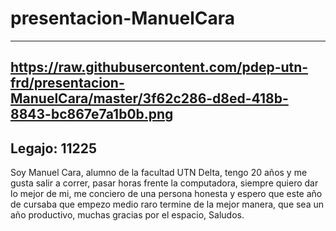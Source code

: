 # presentacion-ManuelCara
------------------------------------
https://raw.githubusercontent.com/pdep-utn-frd/presentacion-ManuelCara/master/3f62c286-d8ed-418b-8843-bc867e7a1b0b.png
------------------------------------
Legajo: 11225
------------------------------------
Soy Manuel Cara, alumno de la facultad UTN Delta, tengo 20 años y me gusta salir a correr, pasar horas frente la computadora,
siempre quiero dar lo mejor de mi, me conciero de una persona honesta y espero que este año de cursaba que empezo medio raro termine
de la mejor manera, que sea un año productivo, muchas gracias por el espacio, Saludos.
